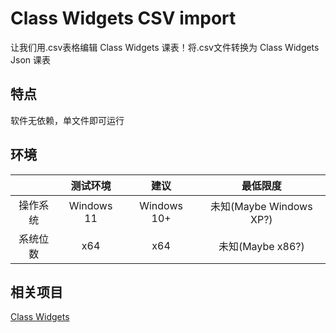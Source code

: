 # Class Widgets CSV import
让我们用.csv表格编辑 Class Widgets 课表！将.csv文件转换为 Class Widgets Json 课表

## 特点
软件无依赖，单文件即可运行

## 环境
||测试环境|建议|最低限度|
|:-:|:-:|:-:|:-:|
|操作系统|Windows 11|Windows 10+|未知(Maybe Windows XP?)|
|系统位数|x64|x64|未知(Maybe x86?)|

## 相关项目
[Class Widgets](https://github.com/Class-Widgets/Class-Widgets)
